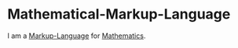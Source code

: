 # Mathematical-Markup-Language

I am a [Markup-Language](9300000.md) for [Mathematics](13000000.md).